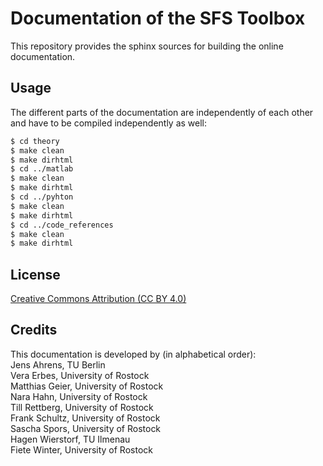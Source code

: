 Documentation of the SFS Toolbox
================================

This repository provides the sphinx sources for building the online
documentation.

## Usage

The different parts of the documentation are independently of each other and
have to be compiled independently as well:

```bash
$ cd theory
$ make clean
$ make dirhtml
$ cd ../matlab
$ make clean
$ make dirhtml
$ cd ../pyhton
$ make clean
$ make dirhtml
$ cd ../code_references
$ make clean
$ make dirhtml
```
## License
[Creative Commons Attribution (CC BY
4.0)](https://creativecommons.org/licenses/by/4.0/)

## Credits

This documentation is developed by (in alphabetical order):  
Jens Ahrens, TU Berlin  
Vera Erbes, University of Rostock  
Matthias Geier, University of Rostock  
Nara Hahn, University of Rostock  
Till Rettberg, University of Rostock  
Frank Schultz, University of Rostock  
Sascha Spors, University of Rostock  
Hagen Wierstorf, TU Ilmenau  
Fiete Winter, University of Rostock  
